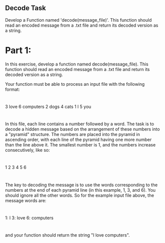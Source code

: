 ## Decode Task
Develop a Function named 'decode(message_file)'. This function should read an encoded message from a .txt file and return its decoded version as a string.
# Part 1:
In this exercise, develop a function named decode(message_file). This function should read an encoded message from a .txt file and return its decoded version as a string.

Your function must be able to process an input file with the following format:
#
3 love
6 computers
2 dogs
4 cats
1 I
5 you
#
In this file, each line contains a number followed by a word. The task is to decode a hidden message based on the arrangement of these numbers into a "pyramid" structure. The numbers are placed into the pyramid in ascending order, with each line of the pyramid having one more number than the line above it. The smallest number is 1, and the numbers increase consecutively, like so:
#
  1
 2 3
4 5 6
#
The key to decoding the message is to use the words corresponding to the numbers at the end of each pyramid line (in this example, 1, 3, and 6). You should ignore all the other words. So for the example input file above, the message words are:
#
1: I
3: love
6: computers
#
and your function should return the string "I love computers".
